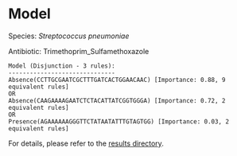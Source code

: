 
# Model

Species: *Streptococcus pneumoniae*

Antibiotic: Trimethoprim_Sulfamethoxazole

```
Model (Disjunction - 3 rules):
------------------------------
Absence(CCTTGCGAATCGCTTTGATCACTGGAACAAC) [Importance: 0.88, 9 equivalent rules]
OR
Absence(CAAGAAAAGAATCTCTACATTATCGGTGGGA) [Importance: 0.72, 2 equivalent rules]
OR
Presence(AGAAAAAAGGGTTCTATAATATTTGTAGTGG) [Importance: 0.03, 2 equivalent rules]

```

For details, please refer to the [results directory](../../../../../results/scm_b/streptococcus%20pneumoniae/trimethoprim_sulfamethoxazole/repeat_9/).

